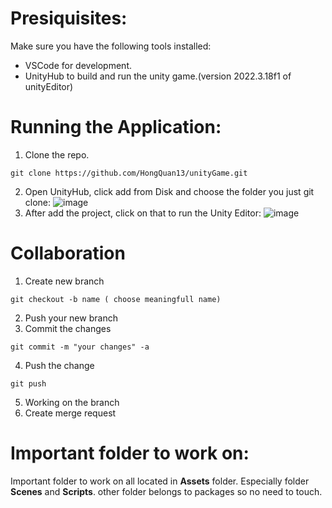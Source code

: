# Presiquisites:
Make sure you have the following tools installed:
 - VSCode for development.
 - UnityHub to build and run the unity game.(version 2022.3.18f1 of unityEditor)

# Running the Application:
1. Clone the repo.
```
git clone https://github.com/HongQuan13/unityGame.git
```
2. Open UnityHub, click add from Disk and choose the folder you just git clone:
![image](https://github.com/HongQuan13/unityGame/assets/111102453/a56d0418-4797-4f65-aaae-707869575e41)
3. After add the project, click on that to run the Unity Editor: 
![image](https://github.com/HongQuan13/unityGame/assets/111102453/242f7cf2-253c-4611-aeea-33f6fbfa146c)
# Collaboration
1. Create new branch
```
git checkout -b name ( choose meaningfull name)
```
2. Push your new branch
3. Commit the changes
```
git commit -m "your changes" -a
```
4. Push the change
```
git push
```
5. Working on the branch
6. Create merge request

# Important folder to work on:
Important folder to work on all located in **Assets** folder. Especially folder **Scenes** and **Scripts**. other folder belongs to packages so no need to touch. 
